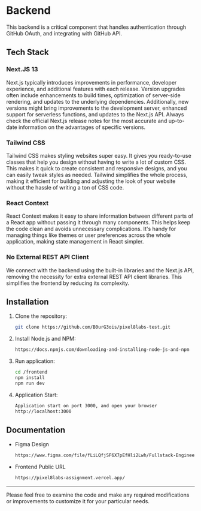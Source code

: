 # Backend

This backend is a critical component that handles authentication through GitHub OAuth, and integrating with GitHub API.

## Tech Stack

### Next.JS 13
Next.js typically introduces improvements in performance, developer experience, and additional features with each release. Version upgrades often include enhancements to build times, optimization of server-side rendering, and updates to the underlying dependencies. Additionally, new versions might bring improvements to the development server, enhanced support for serverless functions, and updates to the Next.js API. Always check the official Next.js release notes for the most accurate and up-to-date information on the advantages of specific versions.

### Tailwind CSS
Tailwind CSS makes styling websites super easy. It gives you ready-to-use classes that help you design without having to write a lot of custom CSS. This makes it quick to create consistent and responsive designs, and you can easily tweak styles as needed. Tailwind simplifies the whole process, making it efficient for building and adjusting the look of your website without the hassle of writing a ton of CSS code.

### React Context
React Context makes it easy to share information between different parts of a React app without passing it through many components. This helps keep the code clean and avoids unnecessary complications. It's handy for managing things like themes or user preferences across the whole application, making state management in React simpler.

### No External REST API Client
We connect with the backend using the built-in libraries and the Next.js API, removing the necessity for extra external REST API client libraries. This simplifies the frontend by reducing its complexity.

## Installation

1. Clone the repository:
   ```bash
   git clone https://github.com/B0urG3ois/pixel8labs-test.git

2. Install Node.js and NPM:
   ```bash
   https://docs.npmjs.com/downloading-and-installing-node-js-and-npm

3. Run application:
   ```bash
   cd /frontend
   npm install
   npm run dev

4. Application Start:
   ```bash
   Application start on port 3000, and open your browser
   http://localhost:3000

## Documentation

- Figma Design
  ```bash
  https://www.figma.com/file/fLiLQfjSF6X7pEfHli2Lwh/Fullstack-Engineer-Test-Case?type=design&node-id=0%3A1&mode=design&t=RfULQB2MF956TxTT-1

- Frontend Public URL
  ```bash
  https://pixel8labs-assignment.vercel.app/

----------------------------------------------------------------
Please feel free to examine the code and make any required modifications or improvements to customize it for your particular needs.
